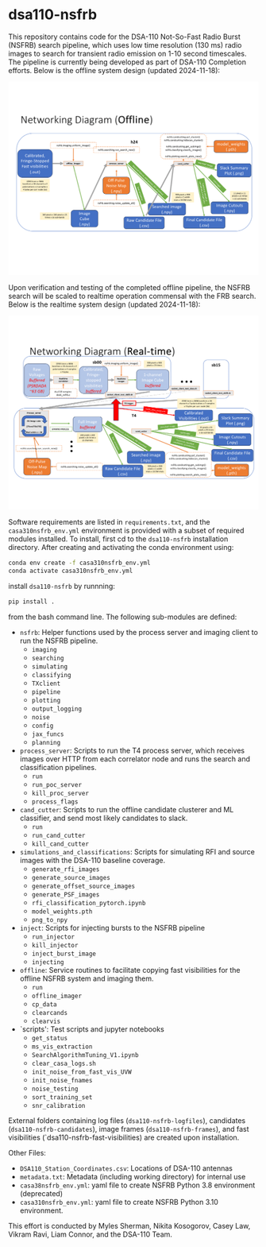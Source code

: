 # dsa110-nsfrb

This repository contains code for the DSA-110 Not-So-Fast Radio Burst (NSFRB) search pipeline, which uses low time resolution (130 ms) radio images to search for transient radio emission on 1-10 second timescales. The pipeline is currently being developed as part of DSA-110 Completion efforts. Below is the offline system design (updated 2024-11-18):

![NSFRBoffline](https://github.com/dsa110/dsa110-nsfrb/blob/development/NSFRB_T4_Offline_System_Diagram.png?raw=True)


Upon verification and testing of the completed offline pipeline, the NSFRB search will be scaled to realtime operation commensal with the FRB search. Below is the realtime system design (updated 2024-11-18):

![NSFRBrealtime](https://github.com/dsa110/dsa110-nsfrb/blob/development/NSFRB_T4_Realtime_System_Diagram.png?raw=True)

Software requirements are listed in `requirements.txt`, and the `casa310nsfrb_env.yml` environment is provided with a subset of required modules installed. To install, first cd to the `dsa110-nsfrb` installation directory. After creating and activating the conda environment using:

```bash
conda env create -f casa310nsfrb_env.yml
conda activate casa310nsfrb_env.yml
```

install `dsa110-nsfrb` by runnning:

```bash
pip install .
```

from the bash command line. The following sub-modules are defined:

- `nsfrb`: Helper functions used by the process server and imaging client to run the NSFRB pipeline.
	- `imaging`
	- `searching`
	- `simulating`
	- `classifying`
	- `TXclient`
	- `pipeline`
	- `plotting`
	- `output_logging`
	- `noise`
	- `config`
	- `jax_funcs`
	- `planning`
- `process_server`: Scripts to run the T4 process server, which receives images over HTTP from each correlator node and runs the search and classification pipelines.
	- `run`
	- `run_poc_server`
	- `kill_proc_server`
	- `process_flags`
- `cand_cutter`: Scripts to run the offline candidate clusterer and ML classifier, and send most likely candidates to slack.
	- `run`
	- `run_cand_cutter`
	- `kill_cand_cutter`
- `simulations_and_classifications`: Scripts for simulating RFI and source images with the DSA-110 baseline coverage.
	- `generate_rfi_images`
	- `generate_source_images`
	- `generate_offset_source_images`
	- `generate_PSF_images`
	- `rfi_classification_pytorch.ipynb`
	- `model_weights.pth`
	- `png_to_npy`
- `inject`: Scripts for injecting bursts to the NSFRB pipeline
	- `run_injector`
	- `kill_injector`
	- `inject_burst_image`
	- `injecting`
- `offline`: Service routines to facilitate copying fast visibilities for the offline NSFRB system and imaging them.
	- `run`
	- `offline_imager`
	- `cp_data`
	- `clearcands`
	- `clearvis`
- `scripts': Test scripts and jupyter notebooks
	- `get_status`
	- `ms_vis_extraction`
	- `SearchAlgorithmTuning_V1.ipynb`
	- `clear_casa_logs.sh`
	- `init_noise_from_fast_vis_UVW`
	- `init_noise_fnames`
	- `noise_testing`
	- `sort_training_set`
	- `snr_calibration`

External folders containing log files (`dsa110-nsfrb-logfiles`), candidates (`dsa110-nsfrb-candidates`), image frames (`dsa110-nsfrb-frames`), and fast visibilities (`dsa110-nsfrb-fast-visibilities) are created upon installation.

Other Files:

- `DSA110_Station_Coordinates.csv`: Locations of DSA-110 antennas
- `metadata.txt`: Metadata (including working directory) for internal use
- `casa38nsfrb_env.yml`: yaml file to create NSFRB Python 3.8 environment (deprecated)
- `casa310nsfrb_env.yml`: yaml file to create NSFRB Python 3.10 environment.

This effort is conducted by Myles Sherman, Nikita Kosogorov, Casey Law, Vikram Ravi, Liam Connor, and the DSA-110 Team.
